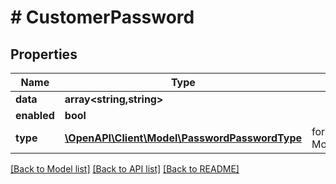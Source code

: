 # # CustomerPassword


## Properties 


Name | Type | Description | Notes
------------ | ------------- | ------------- | -------------
**data**| **array<string,string>** |   | [optional]
**enabled**| **bool** |   | [optional]
**type**| [**\OpenAPI\Client\Model\PasswordPasswordType**](PasswordPasswordType.md) |  for more information please, see Model/PasswordPasswordType.php  | [optional]


[[Back to Model list]](../../README.md#models) [[Back to API list]](../../README.md#endpoints) [[Back to README]](../../README.md)

